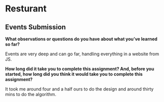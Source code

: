 # Resturant

## Events Submission 

**What observations or questions do you have about what you’ve learned so far?**

Events are very deep and can go far, handling everything in a website from JS.


**How long did it take you to complete this assignment? And, before you started, how long did you think it would take you to complete this assignment?**

It took me around four and a half ours to do the design and around thirty mins to do the algorithm. 